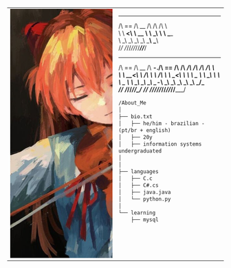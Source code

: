 <table>
  <tr>
    <td style="width: 50%;">
       <img src="https://github.com/RafaelVVolkmer/RafaelVVolkmer/blob/main/image.jpg" alt="Asuka" style="width: 200%; border: none;"/>
    </td>
    <td style="width: 50%; vertical-align: top;">
      <p style="font-family: monospace; font-size: 16px;">
       
 ______  ______  __  __  __                                           
/\  == \/\  __ \/\ \/\ \/\ \                                          
\ \  __<\ \  __ \ \ \_\ \ \ \____                                     
 \ \_\ \_\ \_\ \_\ \_____\ \_____\                                    
  \/_/ /_/\/_/\/_/\/_____/\/_____/                                    
                                                                      
 ______  ______  _____   ______  __  ______  __  __  ______  ______   
/\  == \/\  __ \/\  __-./\  == \/\ \/\  ___\/\ \/\ \/\  ___\/\  ___\  
\ \  __<\ \ \/\ \ \ \/\ \ \  __<\ \ \ \ \__ \ \ \_\ \ \  __\\ \___  \ 
 \ \_\ \_\ \_____\ \____-\ \_\ \_\ \_\ \_____\ \_____\ \_____\/\_____\
  \/_/ /_/\/_____/\/____/ \/_/ /_/\/_/\/_____/\/_____/\/_____/\/_____/
</p>

    /About_Me
    │
    ├── bio.txt
    │   ├── he/him - brazilian - (pt/br + english)
    │   ├── 20y
    │   ├── information systems undergraduated
    │
    │
    ├── languages
    │   ├── C.c
    │   ├── C#.cs
    │   ├── java.java
    │   └── python.py
    │
    └── learning
        ├── mysql
        
  </tr>
</table>

